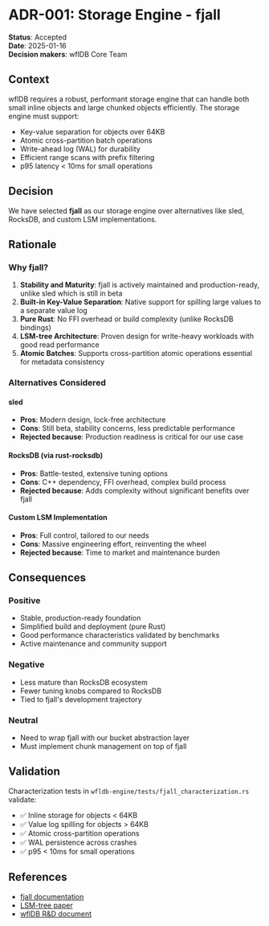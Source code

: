 # ADR-001: Storage Engine - fjall

**Status**: Accepted  
**Date**: 2025-01-16  
**Decision makers**: wflDB Core Team  

## Context

wflDB requires a robust, performant storage engine that can handle both small inline objects and large chunked objects efficiently. The storage engine must support:

- Key-value separation for objects over 64KB
- Atomic cross-partition batch operations
- Write-ahead log (WAL) for durability
- Efficient range scans with prefix filtering
- p95 latency < 10ms for small operations

## Decision

We have selected **fjall** as our storage engine over alternatives like sled, RocksDB, and custom LSM implementations.

## Rationale

### Why fjall?

1. **Stability and Maturity**: fjall is actively maintained and production-ready, unlike sled which is still in beta
2. **Built-in Key-Value Separation**: Native support for spilling large values to a separate value log
3. **Pure Rust**: No FFI overhead or build complexity (unlike RocksDB bindings)
4. **LSM-tree Architecture**: Proven design for write-heavy workloads with good read performance
5. **Atomic Batches**: Supports cross-partition atomic operations essential for metadata consistency

### Alternatives Considered

#### sled
- **Pros**: Modern design, lock-free architecture
- **Cons**: Still beta, stability concerns, less predictable performance
- **Rejected because**: Production readiness is critical for our use case

#### RocksDB (via rust-rocksdb)
- **Pros**: Battle-tested, extensive tuning options
- **Cons**: C++ dependency, FFI overhead, complex build process
- **Rejected because**: Adds complexity without significant benefits over fjall

#### Custom LSM Implementation
- **Pros**: Full control, tailored to our needs
- **Cons**: Massive engineering effort, reinventing the wheel
- **Rejected because**: Time to market and maintenance burden

## Consequences

### Positive
- Stable, production-ready foundation
- Simplified build and deployment (pure Rust)
- Good performance characteristics validated by benchmarks
- Active maintenance and community support

### Negative
- Less mature than RocksDB ecosystem
- Fewer tuning knobs compared to RocksDB
- Tied to fjall's development trajectory

### Neutral
- Need to wrap fjall with our bucket abstraction layer
- Must implement chunk management on top of fjall

## Validation

Characterization tests in `wfldb-engine/tests/fjall_characterization.rs` validate:
- ✅ Inline storage for objects < 64KB
- ✅ Value log spilling for objects > 64KB  
- ✅ Atomic cross-partition operations
- ✅ WAL persistence across crashes
- ✅ p95 < 10ms for small operations

## References

- [fjall documentation](https://docs.rs/fjall)
- [LSM-tree paper](https://www.cs.umb.edu/~poneil/lsmtree.pdf)
- [wflDB R&D document](file:///C:/Users/Brad%20Byrd/Documents/wfldb.pdf)